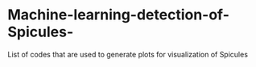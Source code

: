# Machine-learning-detection-of-Spicules-
List of codes that are used to generate plots for visualization of Spicules 
